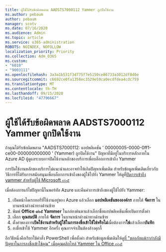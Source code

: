 ```yaml
---
title: ผู้ใช้ได้รับข้อผิดพลาด AADSTS7000112 Yammer ถูกปิดใช้งาน
ms.author: pebaum
author: pebaum
manager: scotv
ms.date: 07/16/2020
ms.audience: Admin
ms.topic: article
ms.service: o365-administration
ROBOTS: NOINDEX, NOFOLLOW
localization_priority: Priority
ms.collection: Adm_O365
ms.custom:
- "6010"
- "9003111"
ms.openlocfilehash: 3a3a1b531f3d775f7e5150ce86733a3012df8d0e
ms.sourcegitcommit: c6692ce0fa1358ec3529e59ca0ecdfdea4cdc759
ms.translationtype: MT
ms.contentlocale: th-TH
ms.lasthandoff: 09/15/2020
ms.locfileid: "47796667"
---
```

# <a name="user-receives-error-aadsts7000112-yammer-is-disabled"></a>ผู้ใช้ได้รับข้อผิดพลาด AADSTS7000112 Yammer ถูกปิดใช้งาน

ถ้าคุณได้รับข้อผิดพลาด "AADSTS7000112: แอปพลิเคชัน ' 00000005-0000-0ff1-ce00-000000000000 ' (Yammer) ถูกปิดใช้งาน" ปัญหาที่มีอยู่ในบริการหลักภายใน Azure AD ผู้ดูแลระบบอาจปิดใช้งานหลักของบริการเพื่อบล็อกการเข้าถึง Yammer

การปิดใช้งานหลักของบริการไม่แนะนำและอาจทำให้เกิดปัญหาเพิ่มเติม สำหรับข้อมูลเพิ่มเติมเกี่ยวกับวิธีการที่ได้รับการสนับสนุนเพื่อบล็อกการเข้าถึงของผู้ใช้ไปยัง Yammer ให้ดูที่[ปิดการเข้าถึง yammer สำหรับผู้ใช้ Microsoft ๓๖๕](https://docs.microsoft.com/yammer/manage-yammer-users/turn-off-user-access)  

เมื่อต้องการแก้ไขปัญหานี้ในพอร์ทัล Azure และคืนค่าการเข้าถึงของผู้ใช้ไปยัง Yammer:

1.  เปิดหน้าไดเรกทอรีที่ใช้งานอยู่ของ Azure แล้วเลือก **แอปพลิเคชันขององค์กร** ภายใต้ **จัดการ** ในบานหน้าต่างนำทางด้านซ้าย
3.  พิมพ์ **Office ๓๖๕ Yammer** ในกล่องค้นหาแล้วเลือกชื่อแอปพลิเคชันเพื่อเปิดการตั้งค่า
4.  เลือก **คุณสมบัติ** ภายใต้ **จัดการ** ในบานหน้าต่างนำทางด้านซ้าย
5.  ตั้งค่าของการ**เปิดใช้งานสำหรับผู้ใช้ในการลงชื่อเข้าใช้ใช่หรือไม่**เมื่อต้องการ**ใช่**แล้วเลือก**บันทึก**
6.  ลงชื่อเข้าใช้ Yammer อีกครั้ง คุณอาจจำเป็นต้องล้างคุกกี้

อีกวิธีหนึ่งคือเรียกใช้คำสั่ง PowerShell เพื่อตั้งค่า สำหรับข้อมูลเพิ่มเติมให้ดู[ที่ "ขออภัยแต่เรากำลังมีปัญหาในการลงชื่อเข้าใช้คุณ" เมื่อคุณคลิกไทล์ Yammer ใน Office ๓๖๕](https://docs.microsoft.com/yammer/troubleshoot-problems/error-when-click-the-yammer-tile-in-office-365) 